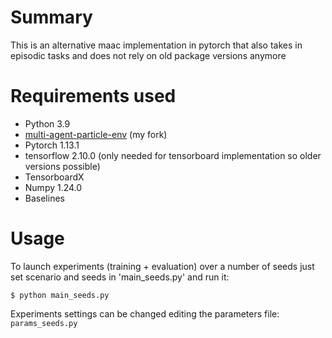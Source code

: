 # Summary
This is an alternative maac implementation in pytorch that also takes in episodic tasks and does not rely on old package versions anymore

# Requirements used 
- Python 3.9
- [multi-agent-particle-env](https://bitbucket.org/epesce/multi-agent-particle-env/src/master/) (my fork)
- Pytorch 1.13.1
- tensorflow 2.10.0 (only needed for tensorboard implementation so older versions possible)
- TensorboardX
- Numpy 1.24.0
- Baselines

# Usage
To launch experiments (training + evaluation) over a number of seeds just set scenario and seeds in 'main_seeds.py' and run it:
```
$ python main_seeds.py
```
Experiments settings can be changed editing the parameters file: ``params_seeds.py``